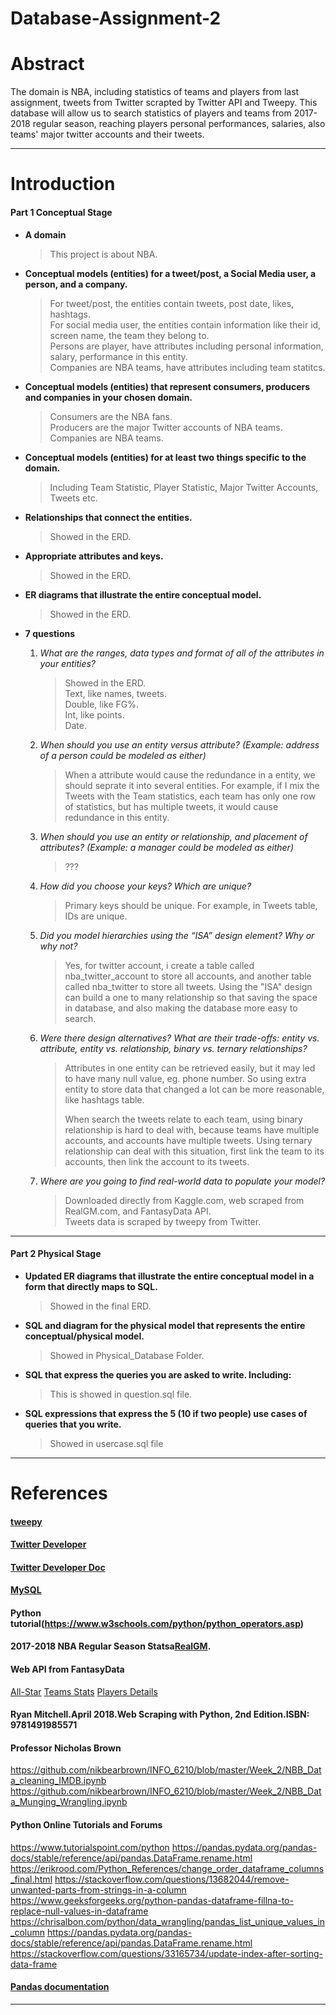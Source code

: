 # Database-Assignment-2
# Abstract
The domain is NBA, including statistics of teams and players from last assignment, tweets from Twitter scrapted by Twitter API and Tweepy.
This database will allow us to search statistics of players and teams from 2017-2018 regular season, reaching players personal performances, salaries, also teams' major twitter accounts and their tweets.

* * *

# Introduction


#### Part 1 Conceptual Stage

- **A domain**<br/>
  >This project is about NBA.

- **Conceptual models (entities) for a tweet/post, a Social Media user, a person, and a company.** <br/>
  >For tweet/post, the entities contain tweets, post date, likes, hashtags.<br/> 
  >For social media user, the entities contain information like their id, screen name, the team they belong to.<br/>
  >Persons are player, have attributes including personal information, salary, performance in this entity.<br/>
  >Companies are NBA teams, have attributes including team statitcs.<br/>


- **Conceptual models (entities) that represent consumers, producers and companies in your chosen domain.** <br/>
  >Consumers are the NBA fans.<br/>
  >Producers are the major Twitter accounts of NBA teams.<br/>
  >Companies are NBA teams.<br/>

- **Conceptual models (entities) for at least two things specific to the domain.**<br/>
  >Including Team Statistic, Player Statistic, Major Twitter Accounts, Tweets etc.

- **Relationships that connect the entities.**<br/>

    >Showed in the ERD.

- **Appropriate attributes and keys.**

    >Showed in the ERD.

- **ER diagrams that illustrate the entire conceptual model.**<br/>
    >Showed in the ERD.

- **7 questions**<br/>

    1. *What are the ranges, data types and format of all of the attributes in your entities?*<br/>
        >Showed in the ERD.<br/>
        Text, like names, tweets.<br/>
        Double, like FG%.<br/>
        Int, like points.<br/>
        Date.
        

    2. *When should you use an entity versus attribute? (Example: address of a person could be
        modeled as either)*<br/>
        >When a attribute would cause the redundance in a entity, we should seprate it into several entities.
        For example, if I mix the Tweets with the Team statistics, each team has only one row of statistics, but has multiple tweets, it would cause redundance in this entity.

    3. *When should you use an entity or relationship, and placement of attributes? (Example: a
        manager could be modeled as either)*<br/>
        >???

    4. *How did you choose your keys? Which are unique?*<br/>
        >Primary keys should be unique. For example, in Tweets table, IDs are unique.

    5. *Did you model hierarchies using the “ISA” design element? Why or why not?*<br/>
        >Yes, for twitter account, i create a table called nba_twitter_account to store all accounts, and another table called nba_twitter to store all tweets. Using the "ISA" design can build a one to many relationship so that saving the space in database, and also making the database more easy to search.

    6. *Were there design alternatives? What are their trade-offs: entity vs. attribute, entity vs.
        relationship, binary vs. ternary relationships?*<br/>

        >Attributes in one entity can be retrieved easily, but it may led to have many null value, eg. phone number.
         So using extra entity to store data that changed a lot can be more reasonable, like hashtags table.
        >
        >When search the tweets relate to each team, using binary relationship is hard to deal with, because teams have multiple accounts, and accounts have multiple tweets. Using ternary relationship can deal with this situation, first link the team to its accounts, then link the account to its tweets.<br/>

    7. *Where are you going to find real-world data to populate your model?*<br/>
        > Downloaded directly from Kaggle.com, web scraped from RealGM.com, and FantasyData API.<br/>
          Tweets data is scraped by tweepy from Twitter.


* * *


#### Part 2 Physical Stage

- **Updated ER diagrams that illustrate the entire conceptual model in a form that directly maps to SQL.** <br/>
  >Showed in the final ERD.

- **SQL and diagram for the physical model that represents the entire conceptual/physical model.**<br/>
  >Showed in Physical_Database Folder.

- **SQL that express the queries you are asked to write. Including:**<br/>
   > This is showed in question.sql file.
    


- **SQL expressions that express the 5 (10 if two people) use cases of queries that you write.**<br/>
  > Showed in usercase.sql file

 
* * *

# References
#### [tweepy](https://tweepy.readthedocs.io/)
#### [Twitter Developer](https://developer.twitter.com/en/docs)
#### [Twitter Developer Doc](https://developer.twitter.com/en/docs)<br/>
#### [MySQL](https://dev.mysql.com/doc/refman/8.0/en/load-data.html)
#### Python tutorial(https://www.w3schools.com/python/python_operators.asp)<br/>
#### 2017-2018 NBA Regular Season Statsa[RealGM](https://basketball.realgm.com/nba/stats/2018/Averages/All/points/All/desc/1/Regular_Season).
#### Web API from FantasyData

[All-Star](https://developer.fantasydata.com/docs/services/584f728a35491a16a4720f49/operations/5a70c9a135491a0ab00a814f) 
[Teams Stats](https://developer.fantasydata.com/docs/services/584f728a35491a16a4720f49/operations/584f728a35491a0d440a48f7) 
[Players Details](https://developer.fantasydata.com/docs/services/584f728a35491a16a4720f49/operations/584f728a35491a0d440a48e6)
#### Ryan Mitchell.April 2018.Web Scraping with Python, 2nd Edition.ISBN: 9781491985571

#### Professor Nicholas Brown
https://github.com/nikbearbrown/INFO_6210/blob/master/Week_2/NBB_Data_cleaning_IMDB.ipynb https://github.com/nikbearbrown/INFO_6210/blob/master/Week_2/NBB_Data_Munging_Wrangling.ipynb

#### Python Online Tutorials and Forums

https://www.tutorialspoint.com/python 
https://pandas.pydata.org/pandas-docs/stable/reference/api/pandas.DataFrame.rename.html 
https://erikrood.com/Python_References/change_order_dataframe_columns_final.html 
https://stackoverflow.com/questions/13682044/remove-unwanted-parts-from-strings-in-a-column 
https://www.geeksforgeeks.org/python-pandas-dataframe-fillna-to-replace-null-values-in-dataframe 
https://chrisalbon.com/python/data_wrangling/pandas_list_unique_values_in_column 
https://pandas.pydata.org/pandas-docs/stable/reference/api/pandas.DataFrame.rename.html 
https://stackoverflow.com/questions/33165734/update-index-after-sorting-data-frame
#### [Pandas documentation](https://pandas.pydata.org/pandas-docs/stable/index.html)

* * *

